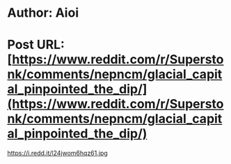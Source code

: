 # Author: Aioi
# Post URL: [https://www.reddit.com/r/Superstonk/comments/nepncm/glacial_capital_pinpointed_the_dip/](https://www.reddit.com/r/Superstonk/comments/nepncm/glacial_capital_pinpointed_the_dip/)


https://i.redd.it/l24jwom6hqz61.jpg